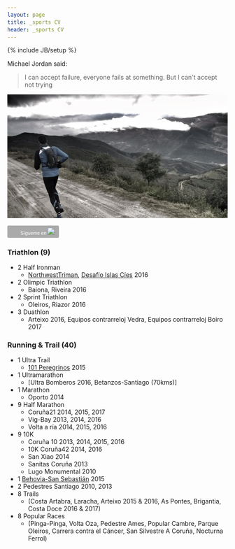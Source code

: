 ```yaml
---
layout: page
title: _sports CV
header: _sports CV
---
```


{% include JB/setup %}

Michael Jordan said:

> I can accept failure, everyone fails at something.
> But I can't accept not trying

![image](./assets/images/psanxiao_trail.jpg)

<a style="display:inline-block;background-color:#aaaaaa;color:#fff;padding:5px 10px 5px 30px;font-size:11px;font-family:Helvetica, Arial, sans-serif;white-space:nowrap;text-decoration:none;background-repeat:no-repeat;background-position:10px center;border-radius:3px;background-image:url('http://badges.strava.com/logo-strava-echelon.png')" href='http://strava.com/athletes/11781864/badge' target="_clean">Sígueme en <img src="http://badges.strava.com/logo-strava.png"></a>

### Triathlon (9)
* 2 Half Ironman
  - [NorthwestTriman](http://northwesttriman.com/), [Desafío Islas Cíes](http://www.desafioislascies.com/) 2016
* 2 Olimpic Triathlon
  - Baiona, Riveira 2016
* 2 Sprint Triathlon
  - Oleiros, Riazor 2016
* 3 Duathlon
  - Arteixo 2016, Equipos contrarreloj Vedra, Equipos contrarreloj Boiro 2017

### Running & Trail (40)
* 1 Ultra Trail
  - [101 Peregrinos](http://www.101peregrinos.com) 2015
* 1 Ultramarathon
  - [Ultra Bomberos 2016, Betanzos-Santiago (70kms)]
* 1 Marathon
  - Oporto 2014
* 9 Half Marathon
  - Coruña21 2014, 2015, 2017
  - Vig-Bay 2013, 2014, 2016
  - Volta a ría 2014, 2015, 2016
* 9 10K
  - Coruña 10 2013, 2014, 2015, 2016
  - 10K Coruña42 2014, 2016
  - San Xiao 2014
  - Sanitas Coruña 2013
  - Lugo Monumental 2010
* 1 [Behovia-San Sebastián](http://www.behobia-sansebastian.com) 2015
* 2 Pedestres Santiago 2010, 2013
* 8 Trails
  - (Costa Artabra, Laracha, Arteixo 2015 & 2016, As Pontes, Brigantia, Costa Doce 2016 & 2017)
* 8 Popular Races
  - (Pinga-Pinga, Volta Oza, Pedestre Ames, Popular Cambre, Parque Oleiros,
     Carrera contra el Cáncer, San Silvestre A Coruña, Nocturna Ferrol)

